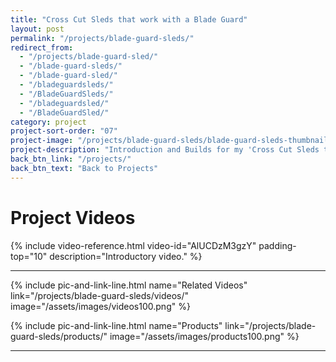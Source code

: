 ```yaml
---
title: "Cross Cut Sleds that work with a Blade Guard"
layout: post
permalink: "/projects/blade-guard-sleds/"
redirect_from:
  - "/projects/blade-guard-sled/"
  - "/blade-guard-sleds/"
  - "/blade-guard-sled/"
  - "/bladeguardsleds/"
  - "/BladeGuardSleds/"
  - "/bladeguardsled/"
  - "/BladeGuardSled/"
category: project
project-sort-order: "07"
project-image: "/projects/blade-guard-sleds/blade-guard-sleds-thumbnail-320.jpg"
project-description: "Introduction and Builds for my 'Cross Cut Sleds that work with a Blade Guard'"
back_btn_link: "/projects/"
back_btn_text: "Back to Projects"
---
```

# Project Videos

{% include video-reference.html video-id="AlUCDzM3gzY"
   padding-top="10"
   description="Introductory video." %}

<p style="clear: left"></p>

<hr class="hr-thick">

<p></p>

{% include pic-and-link-line.html
  name="Related Videos"
  link="/projects/blade-guard-sleds/videos/"
  image="/assets/images/videos100.png" %}

{% include pic-and-link-line.html
  name="Products"
  link="/projects/blade-guard-sleds/products/"
  image="/assets/images/products100.png" %}

<hr class="hr-thick">

<p></p>
